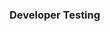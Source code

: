 ### Developer Testing

<panel type="seamless" header="%%-----------------------------------------%%">
  <include src="./index.md#main" />
</panel>
